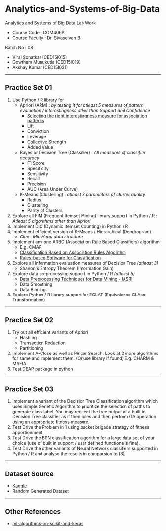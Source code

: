 #	Analytics-and-Systems-of-Big-Data
Analytics and Systems of Big Data Lab Work
-	Course Code : COM406P
-	Course Faculty : Dr. Sivaselvan B

Batch No : 08
-	Viraj Sonatkar	(CED15I015)
-	Gowtham Munukutla (CED15I019)
-	Akshay Kumar	(CED15I031)
-- --

##	Practice Set 01
1.	Use Python / R library for
	*	Apriori (ARM) : *by testing it for atleast 5 measures of pattern evaluation / interestingness other than Support and Confidence*
		*	[Selecting the right interestingness measure for association patterns](https://dl.acm.org/citation.cfm?id=775053)
		*	Lift
		*	Conviction
		*	Leverage
		*	Collective Strength
		*	Added Value
	*	Bayes or Decision Tree (Classifier) : *All measures of classifier accuracy*
		*	F1 Score
		*	Specificity
		*	Sensitivity
		*	Recall
		*	Precision
		*	AUC (Area Under Curve)
	*	K-Means (Clustering) : *atleast 3 parameters of cluster quality*
		*	Radius
		*	Clustering
		*	Parity of Clusters
2.	Explore all FIM (Frequent Itemset Mining) library support in Python / R : *Atleast 5 algorithms other than Apriori*
3.	Implement DIC (Dynamic Itemset Counting) in Python / R
4.	Implement efficient version of K-Means / Hierarchical (Dendrogram)
	*	*Clue : Min Heap data structure*
5.	Implement any one ARBC (Association Rule Based Classifiers) algorithm
	*	E.g. CMAR
	*	[Classification Based on Association Rules Algorithm](https://rdrr.io/cran/arulesCBA/man/CBA.html)
	*	[Rules-based Software for Classification](https://www.kdnuggets.com/software/classification-rules.html)
6.	Explore all information evaluation measures of Decision Tree *(atleast 3)*
	*	Shanon's Entropy Theorem (Information Gain)
7.	Explore data preprocessing support in Python / R *(atleast 5)*
	*	[Data Preprocessing Techniques for Data Mining - IASRI](http://iasri.res.in/ebook/win_school_aa/notes/Data_Preprocessing.pdf)
	*	Data Smoothing
	*	Data Binning
8.	Explore Python / R library support for ECLAT (Equivalence CLAss Transformation)
-- --

##	Practice Set 02
1.	Try out all efficient variants of Apriori
	*	Hashing
	*	Transaction Reduction
	*	Partitioning
2.	Implement A-Close as well as Pincer Search. Look at 2 more algorithms for same and implement them. (Or use library if found) E.g. CHARM & MAFIA.
3.	Test [DEAP](https://deap.readthedocs.io/en/master/) package in python
-- --

##	Practice Set 03
1.	Implement a variant of the Decision Tree Classification algorithm which uses Simple Genetic Algorithm to prioritize the selection of paths to generate class label. You may redirect the tree output of a built in Decision Tree classifier as if then rules and then perform GA operation using an appropriate fitness measure.
2.	Test Drive the Problem in 1 using  bucket brigade strategy of fitness apportionment.
3.	Test Drive the BPN classification algorithm for a large data set of your choice (use of built in support / user defined functions is fine).
4.	Test Drive the other variants of Neural Network classifiers supported in Python / R  and analyse the results in comparsion to (3).
-- --

##	Dataset Source
-	[Kaggle](https://www.kaggle.com/)
-	Random Generated Dataset
-- --

##	Other References
-	[ml-algorithms-on-scikit-and-keras](https://github.com/sourcecode369/ml-algorithms-on-scikit-and-keras)